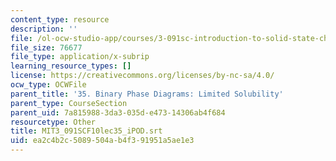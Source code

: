```yaml
---
content_type: resource
description: ''
file: /ol-ocw-studio-app/courses/3-091sc-introduction-to-solid-state-chemistry-fall-2010/ea2c4b2c5089504ab4f391951a5ae1e3_MIT3_091SCF10lec35_iPOD.vtt
file_size: 76677
file_type: application/x-subrip
learning_resource_types: []
license: https://creativecommons.org/licenses/by-nc-sa/4.0/
ocw_type: OCWFile
parent_title: '35. Binary Phase Diagrams: Limited Solubility'
parent_type: CourseSection
parent_uid: 7a815988-3da3-035d-e473-14306ab4f684
resourcetype: Other
title: MIT3_091SCF10lec35_iPOD.srt
uid: ea2c4b2c-5089-504a-b4f3-91951a5ae1e3
---
```

